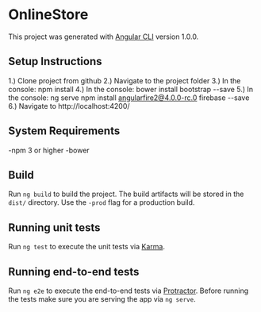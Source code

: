 # OnlineStore

This project was generated with [Angular CLI](https://github.com/angular/angular-cli) version 1.0.0.

## Setup Instructions
1.) Clone project from github
2.) Navigate to the project folder
3.) In the console: npm install
4.) In the console: bower install bootstrap --save
5.) In the console: ng serve
npm install angularfire2@4.0.0-rc.0 firebase --save
6.) Navigate to http://localhost:4200/

## System Requirements
-npm 3 or higher
-bower

## Build

Run `ng build` to build the project. The build artifacts will be stored in the `dist/` directory. Use the `-prod` flag for a production build.

## Running unit tests

Run `ng test` to execute the unit tests via [Karma](https://karma-runner.github.io).

## Running end-to-end tests

Run `ng e2e` to execute the end-to-end tests via [Protractor](http://www.protractortest.org/).
Before running the tests make sure you are serving the app via `ng serve`.
